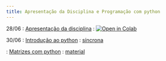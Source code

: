 ```yaml
---
title: Apresentação da Disciplina e Programação com python
---
```


28/06
: [Apresentação da disciplina](https://www.youtube.com/watch?v=jBLnYHBm-MU&list=PL__joaA2Kg3FYyN7k_ueF8MuYsTauaoBD&index=1)
  : <a href="https://githubtocolab.com/cn-ufpe/cn-ufpe.github.io/blob/master/material/CN_Aula_1.ipynb" target="_parent"><img src="https://colab.research.google.com/assets/colab-badge.svg" alt="Open in Colab"/></a>

30/06 
: [Introdução ao python](https://youtu.be/yXdaZLClHGk)
  : [síncrona](/material/00_lista_python.html)
  
: [Matrizes com python](https://youtu.be/FgXrDIAlwpk)
  : [material](/material/08_matrizes.html)
